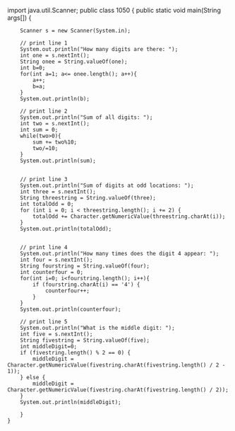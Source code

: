 import java.util.Scanner;
public class 1050 {
    public static void main(String args[]) {
      
        Scanner s = new Scanner(System.in);
      
        // print line 1
        System.out.println("How many digits are there: ");
        int one = s.nextInt();
        String onee = String.valueOf(one);
        int b=0;
        for(int a=1; a<= onee.length(); a++){
            a++;
            b=a;
        }
        System.out.println(b);
        
        // print line 2
        System.out.println("Sum of all digits: ");
        int two = s.nextInt();
        int sum = 0;
        while(two>0){
            sum += two%10;
            two/=10;
        }
        System.out.println(sum);
        

        // print line 3
        System.out.println("Sum of digits at odd locations: ");
        int three = s.nextInt();
        String threestring = String.valueOf(three);
        int totalOdd = 0;
        for (int i = 0; i < threestring.length(); i += 2) {
            totalOdd += Character.getNumericValue(threestring.charAt(i));
        }
        System.out.println(totalOdd);


        // print line 4
        System.out.println("How many times does the digit 4 appear: ");
        int four = s.nextInt();
        String fourstring = String.valueOf(four);        
        int counterfour = 0;
        for(int i=0; i<fourstring.length(); i++){
            if (fourstring.charAt(i) == '4') {
                counterfour++;
            }
        }
        System.out.println(counterfour);
        
        // print line 5
        System.out.println("What is the middle digit: ");
        int five = s.nextInt(); 
        String fivestring = String.valueOf(five);
        int middleDigit=0;
        if (fivestring.length() % 2 == 0) {
            middleDigit = Character.getNumericValue(fivestring.charAt(fivestring.length() / 2 - 1));
        } else {
            middleDigit = Character.getNumericValue(fivestring.charAt(fivestring.length() / 2));
        }
        System.out.println(middleDigit);

        }
    }
